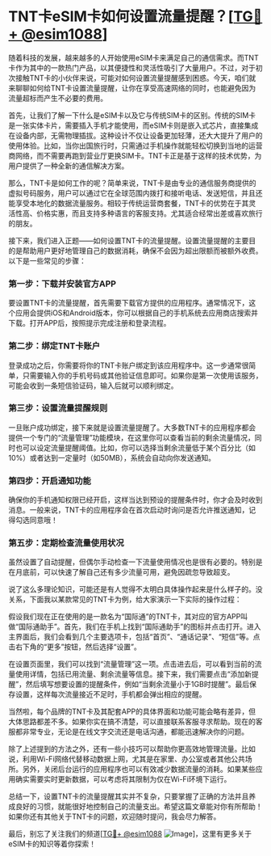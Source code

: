 # TNT卡eSIM卡如何设置流量提醒？[[TG💪+ @esim1088](https://t.me/s/esim1088)]

随着科技的发展，越来越多的人开始使用eSIM卡来满足自己的通信需求。而TNT卡作为其中的一款热门产品，以其便捷性和灵活性吸引了大量用户。不过，对于初次接触TNT卡的小伙伴来说，可能对如何设置流量提醒感到困惑。今天，咱们就来聊聊如何给TNT卡设置流量提醒，让你在享受高速网络的同时，也能避免因为流量超标而产生不必要的费用。

首先，让我们了解一下什么是eSIM卡以及它与传统SIM卡的区别。传统的SIM卡是一张实体卡片，需要插入手机才能使用，而eSIM卡则是嵌入式芯片，直接集成在设备内部，无需物理插拔。这种设计不仅让设备更加轻薄，还大大提升了用户的使用体验。比如，当你出国旅行时，只需通过手机操作就能轻松切换到当地的运营商网络，而不需要再跑到营业厅更换SIM卡。TNT卡正是基于这样的技术优势，为用户提供了一种全新的通信解决方案。

那么，TNT卡是如何工作的呢？简单来说，TNT卡是由专业的通信服务商提供的虚拟号码服务，用户可以通过它在全球范围内拨打和接听电话、发送短信，并且还能享受本地化的数据流量服务。相较于传统运营商套餐，TNT卡的优势在于其灵活性高、价格实惠，而且支持多种语言的客服支持。尤其适合经常出差或喜欢旅行的朋友。

接下来，我们进入正题——如何设置TNT卡的流量提醒。设置流量提醒的主要目的是帮助用户更好地管理自己的数据消耗，确保不会因为超出限额而被额外收费。以下是一些常见的步骤：

### 第一步：下载并安装官方APP

要设置TNT卡的流量提醒，首先需要下载官方提供的应用程序。通常情况下，这个应用会提供iOS和Android版本，你可以根据自己的手机系统去应用商店搜索并下载。打开APP后，按照提示完成注册和登录流程。

### 第二步：绑定TNT卡账户

登录成功之后，你需要将你的TNT卡账户绑定到该应用程序中。这一步通常很简单，只需要输入你的手机号码或其他验证信息即可。如果你是第一次使用该服务，可能会收到一条短信验证码，输入后就可以顺利绑定。

### 第三步：设置流量提醒规则

一旦账户成功绑定，接下来就是设置流量提醒了。大多数TNT卡的应用程序都会提供一个专门的“流量管理”功能模块，在这里你可以查看当前的剩余流量情况，同时也可以设定流量提醒阈值。比如，你可以选择当剩余流量低于某个百分比（如10%）或者达到一定量时（如50MB），系统会自动向你发送通知。

### 第四步：开启通知功能

确保你的手机通知权限已经开启，这样当达到预设的提醒条件时，你才会及时收到消息。一般来说，TNT卡的应用程序会在首次启动时询问是否允许推送通知，记得勾选同意哦！

### 第五步：定期检查流量使用状况

虽然设置了自动提醒，但偶尔手动检查一下流量使用情况也是很有必要的。特别是在月底前，可以快速了解自己还有多少流量可用，避免因疏忽导致超支。

说了这么多理论知识，可能还是有人觉得不太明白具体操作起来是什么样子的。没关系，下面我以某款常见的TNT卡为例，给大家演示一下实际的操作过程：

假设我们现在正在使用的是一款名为“国际通”的TNT卡，其对应的官方APP叫做“国际通助手”。首先，我们在手机上找到“国际通助手”的图标并点击打开。进入主界面后，我们会看到几个主要选项卡，包括“首页”、“通话记录”、“短信”等。点击右下角的“更多”按钮，然后选择“设置”。

在设置页面里，我们可以找到“流量管理”这一项。点击进去后，可以看到当前的流量使用详情，包括已用流量、剩余流量等信息。接下来，我们需要点击“添加新提醒”，然后填写想要设置的提醒条件，例如“当剩余流量小于1GB时提醒”。最后保存设置，这样每次流量接近不足时，手机都会弹出相应的提醒。

当然啦，每个品牌的TNT卡及其配套APP的具体界面和功能可能会略有差异，但大体思路都差不多。如果你实在搞不清楚，可以直接联系客服寻求帮助。现在的客服都非常专业，无论是在线文字交流还是电话沟通，都能迅速解决你的问题。

除了上述提到的方法之外，还有一些小技巧可以帮助你更高效地管理流量。比如说，利用Wi-Fi网络代替移动数据上网，尤其是在家里、办公室或者其他公共场所。另外，关闭后台运行的应用程序也可以有效减少数据流量的消耗。如果某些应用确实需要实时更新数据，可以考虑将其限制为仅在Wi-Fi环境下运行。

总结一下，设置TNT卡的流量提醒其实并不复杂，只要掌握了正确的方法并且养成良好的习惯，就能很好地控制自己的流量支出。希望这篇文章能对你有所帮助！如果你还有其他关于TNT卡的问题，欢迎随时提问，我会尽力解答。

最后，别忘了关注我们的频道[[TG💪+ @esim1088](https://t.me/s/esim1088) ![Image](https://i.postimg.cc/4NQfJmqS/Snipaste-2025-05-13-00-14-12.png)]，这里有更多关于eSIM卡的知识等着你探索！